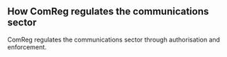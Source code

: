 ##  How ComReg regulates the communications sector

ComReg regulates the communications sector through authorisation and
enforcement.
